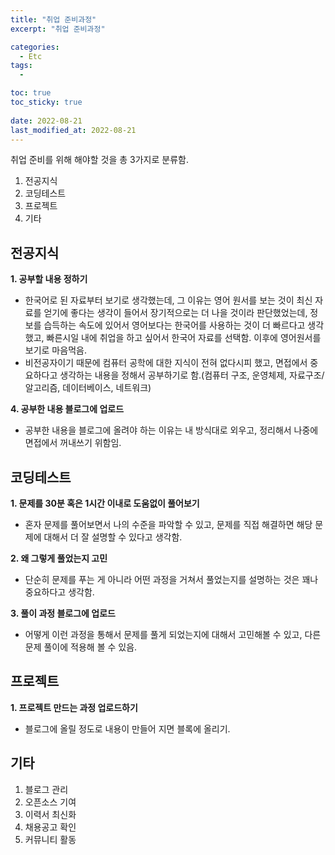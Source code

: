 ```yaml
---
title: "취업 준비과정"
excerpt: "취업 준비과정"

categories:
  - Etc
tags:
  - 

toc: true
toc_sticky: true
 
date: 2022-08-21
last_modified_at: 2022-08-21
---
```


취업 준비를 위해 해야할 것을 총 3가지로 분류함.
1. 전공지식
2. 코딩테스트
3. 프로젝트
4. 기타
## **전공지식**
**1. 공부할 내용 정하기**
- 한국어로 된 자료부터 보기로 생각했는데, 그 이유는 영어 원서를 보는 것이 최신 자료를 얻기에 좋다는 생각이 들어서 장기적으로는 더 나을 것이라 판단했었는데, 정보를 습득하는 속도에 있어서 영어보다는 한국어를 사용하는 것이 더 빠르다고 생각했고, 빠른시일 내에 취업을 하고 싶어서 한국어 자료를 선택함. 이후에 영어원서를 보기로 마음먹음.
- 비전공자이기 때문에 컴퓨터 공학에 대한 지식이 전혀 없다시피 했고, 면접에서 중요하다고 생각하는 내용을 정해서 공부하기로 함.(컴퓨터 구조, 운영체제, 자료구조/알고리즘, 데이터베이스, 네트워크)

<!-- **2. 강의노트 (요약본) or 대학강의 듣기**
- 전공 책 한권을 다 보려 했지만 양이 너무 많았고, 중요한 개념을 알 수 없어서 짧게 요약된 것을 봐야겠다고 생각했음. -->

<!-- **3. 면접 예상 질문 공부**
- 취업을 목표로 하고 있기 때문에 면접에서 주로 물어보는, 기업에서 중요하게 생각하는 개념에 대해서 공부하기로 함. -->

**4. 공부한 내용 블로그에 업로드**
- 공부한 내용을 블로그에 올려야 하는 이유는 내 방식대로 외우고, 정리해서 나중에 면접에서 꺼내쓰기 위함임.
## **코딩테스트**
**1. 문제를 30분 혹은 1시간 이내로 도움없이 풀어보기**
- 혼자 문제를 풀어보면서 나의 수준을 파악할 수 있고, 문제를 직접 해결하면 해당 문제에 대해서 더 잘 설명할 수 있다고 생각함.

**2. 왜 그렇게 풀었는지 고민**
- 단순히 문제를 푸는 게 아니라 어떤 과정을 거쳐서 풀었는지를 설명하는 것은 꽤나 중요하다고 생각함.

**3. 풀이 과정 블로그에 업로드**
- 어떻게 이런 과정을 통해서 문제를 풀게 되었는지에 대해서 고민해볼 수 있고, 다른 문제 풀이에 적용해 볼 수 있음.
## **프로젝트**
**1. 프로젝트 만드는 과정 업로드하기**
- 블로그에 올릴 정도로 내용이 만들어 지면 블록에 올리기.
## **기타**
1. 블로그 관리
2. 오픈소스 기여
3. 이력서 최신화
4. 채용공고 확인
5. 커뮤니티 활동